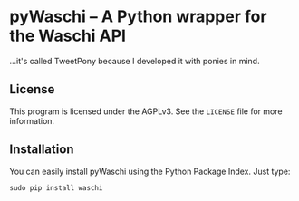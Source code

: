 pyWaschi – A Python wrapper for the Waschi API
==============================================
…it's called TweetPony because I developed it with ponies in mind.

License
-------
This program is licensed under the AGPLv3. See the `LICENSE` file for more information.

Installation
------------
You can easily install pyWaschi using the Python Package Index. Just type:

	sudo pip install waschi